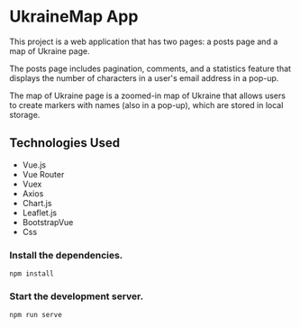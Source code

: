 # UkraineMap App

This project is a web application that has two pages: a posts page and a map of Ukraine page. 

The posts page includes pagination, comments, and a statistics feature that displays the number of characters in a user's email address in a pop-up. 

The map of Ukraine page is a zoomed-in map of Ukraine that allows users to create markers with names (also in a pop-up), which are stored in local storage.


## Technologies Used
- Vue.js
- Vue Router
- Vuex
- Axios
- Chart.js
- Leaflet.js
- BootstrapVue
- Css

### Install the dependencies.
```
npm install
```

### Start the development server.
```
npm run serve
```
